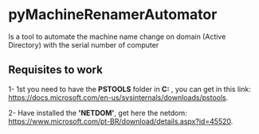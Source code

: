 # pyMachineRenamerAutomator
Is a tool to automate the machine name change on domain (Active Directory) with the serial number of computer

## Requisites to work
1- 1st you need to have the **PSTOOLS** folder in **C:** , you can get in this link: https://docs.microsoft.com/en-us/sysinternals/downloads/pstools.

2- Have installed the **'NETDOM'**, get here the netdom: https://www.microsoft.com/pt-BR/download/details.aspx?id=45520.
